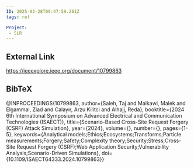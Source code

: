 ```yaml
---
ID: 2025-03-28T09:47:59.261Z
tags: ref

Project:
 - SLR
---
```

## External Link

https://ieeexplore.ieee.org/document/10799863

## BibTeX

@INPROCEEDINGS{10799863,   author={Saleh, Taj and Malkawi, Malek and Elgammal, Ziad and Calayır, Arzu Kilitci and Alhajj, Reda},   booktitle={2024 6th International Symposium on Advanced Electrical and Communication Technologies (ISAECT)},    title={Scenario-Based Cross-Site Request Forgery (CSRF) Attack Simulation},    year={2024},   volume={},   number={},   pages={1-5},   keywords={Analytical models;Ethics;Ecosystems;Transforms;Particle measurements;Forgery;Safety;Complexity theory;Security;Stress;Cross-Site Request Forgery (CSRF);Web Application Security;Vulnerability Analysis;Scenario-Driven Simulations},   doi={10.1109/ISAECT64333.2024.10799863}}
